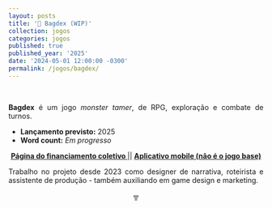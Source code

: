 ```yaml
---
layout: posts
title: '🐣 Bagdex (WIP)'
collection: jogos
categories: jogos
published: true
published_year: '2025'
date: '2024-05-01 12:00:00 -0300'
permalink: /jogos/bagdex/
---
```



<div style="text-align:justify">
<p>⠀</p>
<p> </p>
<p> <b>Bagdex</b> é um jogo <i>monster tamer</i>, de RPG, exploração e combate de turnos. </p>
<ul>
  <li><strong>Lançamento previsto:</strong> 2025</li>
  <li><strong>Word count:</strong> <i>Em progresso</i></li>
</ul>
<p style="text-align:center"> <b> <a href= "https://www.nuuvem.com/lp/pt/bagdex/"> Página do financiamento coletivo </a> </b> || <b> <a href= "https://play.google.com/store/apps/details?id=br.com.bagdex.bagdex&hl=pt_BR"> Aplicativo mobile (não é o jogo base) </a> </b> </p> 
<p> Trabalho no projeto desde 2023 como designer de narrativa, roteirista e assistente de produção - também auxiliando em game design e marketing.</p>
<p> </p>
<p style="text-align:center"> ╦ </p>
